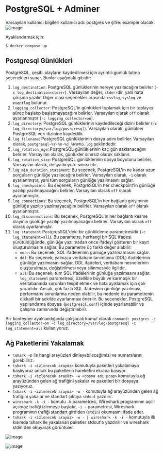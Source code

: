 # PostgreSQL + Adminer

Varsayılan kullanıcı bilgileri kullanıcı adı: postgres  ve şifre: example olacak.
![image](https://user-images.githubusercontent.com/261946/235289229-1fa58121-880b-4af9-90f0-2158ab019200.png)

Ayaklandırmak için:

```shell
$ docker-compose up
```


## Postgresql Günlükleri
PostgreSQL, çeşitli olayların kaydedilmesi için ayrıntılı günlük tutma seçenekleri sunar. Bunlar aşağıdaki gibidir:

1. `log_destination`: PostgreSQL günlüklerinin nereye yazılacağını belirler (`-c log_destination=stderr`). Varsayılan değer, `stderr`dir, yani hata çıkışına yazılır. Diğer olası seçenekler arasında `csvlog`, `syslog` ve `eventlog` bulunur.
2. `logging_collector`: PostgreSQL'in günlükleri toplamak için bir toplayıcı süreç başlatıp başlatmayacağını belirler. Varsayılan olarak `off` olarak ayarlanmıştır (`-c logging_collector=on`).
3. `log_directory`: PostgreSQL günlüklerinin kaydedileceği dizini belirler (`-c log_directory=/var/log/postgresql`). Varsayılan olarak, günlükler PostgreSQL veri dizinine kaydedilir.
4. `log_filename`: PostgreSQL günlüklerinin dosya adını belirler. Varsayılan olarak, `postgresql-%Y-%m-%d_%H%M%S.log` şeklindedir.
5. `log_rotation_age`: PostgreSQL günlüklerinin kaç gün saklanacağını belirler. Varsayılan olarak, günlükler sınırsız olarak saklanır.
6. `log_rotation_size`: PostgreSQL günlüklerinin dosya boyutunu belirler. Varsayılan olarak, dosya boyutu sınırsızdır.
7. `log_min_duration_statement`: Bu seçenek, PostgreSQL'in ne kadar uzun sorguların günlüğe yazılacağını belirler. Varsayılan olarak, `-1` olarak ayarlanmıştır, yani tüm sorguların günlüğe yazılmasını sağlar.
8. `log_checkpoints`: Bu seçenek, PostgreSQL'in her checkpoint'in günlüğe yazılıp yazılmayacağını belirler. Varsayılan olarak `off` olarak ayarlanmıştır.
9. `log_connections`: Bu seçenek, PostgreSQL'in her bağlantı girişiminin günlüğe yazılıp yazılmayacağını belirler. Varsayılan olarak `off` olarak ayarlanmıştır.
10. `log_disconnections`: Bu seçenek, PostgreSQL'in her bağlantı kesme olayının günlüğe yazılıp yazılmayacağını belirler. Varsayılan olarak `off` olarak ayarlanmıştır.
11. `log_statement` PostgresSQL'deki bir günlükleme parametresidir (`-c log_statement=all`). Bu parametre, herhangi bir SQL ifadesi yürütüldüğünde, günlüğe yazılmadan önce ifadeyi gösteren bir kayıt oluşturulmasını sağlar.
  Bu parametre üç farklı değer alabilir:
    - `none`: Bu seçenek, SQL ifadelerinin günlüğe yazılmamasını sağlar.
    - `ddl`: Bu seçenek, yalnızca veritabanı tanımlama (DDL) ifadelerinin günlüğe yazılmasını sağlar. DDL ifadeleri, veritabanı nesnelerinin oluşturulması, değiştirilmesi veya silinmesiyle ilgilidir.
    - `all`: Bu seçenek, tüm SQL ifadelerinin günlüğe yazılmasını sağlar.
    `log_statement` parametresi, özellikle büyük ve karmaşık bir veritabanında sorunları tespit etmek ve hata ayıklamak için çok yararlıdır. Ancak, çok fazla SQL ifadesinin günlüğe yazılması, performans sorunlarına neden olabilir, bu nedenle bu parametrenin dikkatli bir şekilde ayarlanması önerilir.
  Bu seçenekler, PostgreSQL yapılandırma dosyası (`postgresql.conf`) içinde ayarlanabilir ve çalışma zamanında değiştirilebilir.

Biz konteyner ayaklandığında çalışacak komut olarak `command: postgres -c logging_collector=on -c log_directory=/var/log/postgresql -c log_statement=all` kullanıyoruz.


## Ağ Paketlerini Yakalamak

- `tshark -D` ile hangi arayüzleri dinleyebileceğimizi ve numaralarını görebiliriz.
- `tshark -i <izlenecek arayüz>` komutuyla paketleri yakalamaya başlıyoruz ancak bu paketlerin hareketini ekrana basıyor.
- `tshark -i <izlenecek arayüz> -w <dosya adı.pcap>` komutuyla ağ arayüzünden gelen ağ trafiğini yakalar ve paketleri bir dosyaya yazıyoruz.
- `tshark -i <izlenecek arayüz> -w -` komutuyla ağ arayüzünden gelen ağ trafiğini yakalar ve standart çıktıya `stdout` yazdırır.
- `wireshark -k -i -` komutu `-k` parametresi, Wireshark programının açılır açılmaz trafiği izlemeye başlatır, `-i -` parametresi, Wireshark programının trafiği standart girdiden (`stdin`) okumasını ifade eder.
- `tshark -i <izlenecek arayüz> -w - | wireshark -k -i -` komutuyla ilk kısımda tshark ile yakalanan paketler stdout'a yazdırılır ve wireshark stdin'den okuyarak görüntüler.


![image](https://user-images.githubusercontent.com/261946/235289984-3fe31f3f-e54a-4caf-9531-51e0d3a3fbb9.png)

![image](https://user-images.githubusercontent.com/261946/235292136-a87a1cad-0656-4929-98ee-4be41a2b43be.png)
